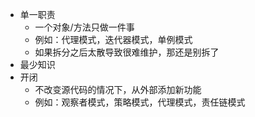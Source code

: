 
- 单一职责
	- 一个对象/方法只做一件事
	- 例如：代理模式，迭代器模式，单例模式
	- 如果拆分之后太散导致很难维护，那还是别拆了
- 最少知识
- 开闭
	- 不改变源代码的情况下，从外部添加新功能
	- 例如：观察者模式，策略模式，代理模式，责任链模式
